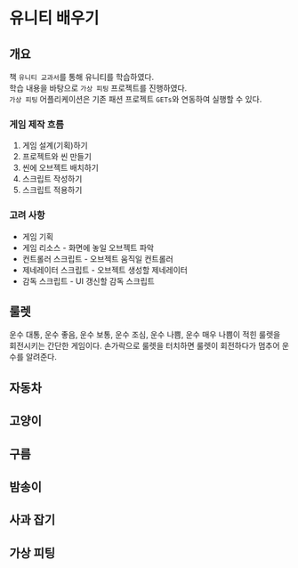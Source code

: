 # 유니티 배우기

## 개요

책 `유니티 교과서`를 통해 유니티를 학습하였다.  
학습 내용을 바탕으로 `가상 피팅` 프로젝트를 진행하였다.  
`가상 피팅` 어플리케이션은 기존 패션 프로젝트 `GETs`와 연동하여 실행할 수 있다.

### 게임 제작 흐름

1. 게임 설계(기획)하기
2. 프로젝트와 씬 만들기
3. 씬에 오브젝트 배치하기
4. 스크립트 작성하기
5. 스크립트 적용하기

### 고려 사항

* 게임 기획
* 게임 리소스 - 화면에 놓일 오브젝트 파악
* 컨트롤러 스크립트 - 오브젝트 움직일 컨트롤러
* 제네레이터 스크립트 - 오브젝트 생성할 제네레이터
* 감독 스크립트 - UI 갱신할 감독 스크립트


## 룰렛

운수 대통, 운수 좋음, 운수 보통, 운수 조심, 운수 나쁨, 운수 매우 나쁨이 적힌 룰렛을 회전시키는 간단한 게임이다.
손가락으로 룰렛을 터치하면 룰렛이 회전하다가 멈추어 운수를 알려준다.

## 자동차

## 고양이

## 구름

## 밤송이

## 사과 잡기

## 가상 피팅